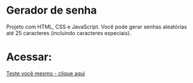 # Gerador de senha
Projeto com HTML, CSS e JavaScript. Você pode gerar senhas aleatórias até 25 caracteres (incluindo caracteres especiais).
# Acessar:
[Teste você mesmo - clique aqui](https://saramarquesamo.github.io/Gerador-de-senha/)
